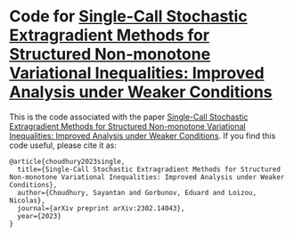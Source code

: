 # Code for [Single-Call Stochastic Extragradient Methods for Structured Non-monotone Variational Inequalities: Improved Analysis under Weaker Conditions](https://arxiv.org/abs/2302.14043)

This is the code associated with the paper [Single-Call Stochastic Extragradient Methods for Structured Non-monotone Variational Inequalities: Improved Analysis under Weaker Conditions](https://arxiv.org/abs/2302.14043). If you find this code useful, please cite it as:

```
@article{choudhury2023single,
  title={Single-Call Stochastic Extragradient Methods for Structured Non-monotone Variational Inequalities: Improved Analysis under Weaker Conditions},
  author={Choudhury, Sayantan and Gorbunov, Eduard and Loizou, Nicolas},
  journal={arXiv preprint arXiv:2302.14043},
  year={2023}
}
```
